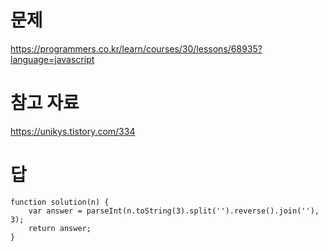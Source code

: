 # 문제
https://programmers.co.kr/learn/courses/30/lessons/68935?language=javascript

# 참고 자료
https://unikys.tistory.com/334

# 답
    function solution(n) {
        var answer = parseInt(n.toString(3).split('').reverse().join(''), 3);
        return answer;
    }
